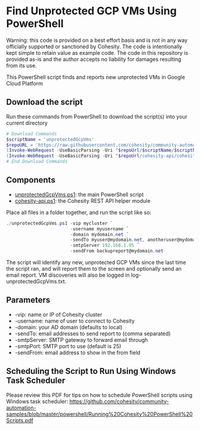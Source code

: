 # Find Unprotected GCP VMs Using PowerShell

Warning: this code is provided on a best effort basis and is not in any way officially supported or sanctioned by Cohesity. The code is intentionally kept simple to retain value as example code. The code in this repository is provided as-is and the author accepts no liability for damages resulting from its use.

This PowerShell script finds and reports new unprotected VMs in Google Cloud Platform

## Download the script

Run these commands from PowerShell to download the script(s) into your current directory

```powershell
# Download Commands
$scriptName = 'unprotectedGcpVms'
$repoURL = 'https://raw.githubusercontent.com/cohesity/community-automation-samples/main/powershell'
(Invoke-WebRequest -UseBasicParsing -Uri "$repoUrl/$scriptName/$scriptName.ps1").content | Out-File "$scriptName.ps1"; (Get-Content "$scriptName.ps1") | Set-Content "$scriptName.ps1"
(Invoke-WebRequest -UseBasicParsing -Uri "$repoUrl/cohesity-api/cohesity-api.ps1").content | Out-File cohesity-api.ps1; (Get-Content cohesity-api.ps1) | Set-Content cohesity-api.ps1
# End Download Commands
```

## Components

* [unprotectedGcpVms.ps1](https://raw.githubusercontent.com/cohesity/community-automation-samples/main/powershell/unprotectedGcpVms/unprotectedGcpVms.ps1): the main PowerShell script
* [cohesity-api.ps1](https://raw.githubusercontent.com/cohesity/community-automation-samples/main/powershell/cohesity-api/cohesity-api.ps1): the Cohesity REST API helper module

Place all files in a folder together, and run the script like so:

```powershell
./unprotectedGcpVms.ps1 -vip mycluster `
                        -username myusername `
                        -domain mydomain.net `
                        -sendTo myuser@mydomain.net, anotheruser@mydomain.net `
                        -smtpServer 192.168.1.95 `
                        -sendFrom backupreport@mydomain.net
```

The script will identify any new, unprotected GCP VMs since the last time the script ran, and will report them to the screen and optionally send an email report. VM discoveries will also be logged in log-unprotectedGcpVms.txt.

## Parameters

* -vip: name or IP of Cohesity cluster
* -username: name of user to connect to Cohesity
* -domain: your AD domain (defaults to local)
* -sendTo: email addresses to send report to (comma separated)
* -smtpServer: SMTP gateway to forward email through
* -smtpPort: SMTP port to use (default is 25)
* -sendFrom: email address to show in the from field

## Scheduling the Script to Run Using Windows Task Scheduler

Please review this PDF for tips on how to schedule PowerShell scripts using Windows task scheduler: <https://github.com/cohesity/community-automation-samples/blob/master/powershell/Running%20Cohesity%20PowerShell%20Scripts.pdf>
